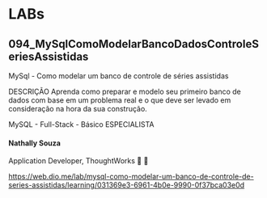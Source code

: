 # LABs

## 094_MySqlComoModelarBancoDadosControleSeriesAssistidas

MySql - Como modelar um banco de controle de séries assistidas

DESCRIÇÃO
Aprenda como preparar e modelo seu primeiro banco de dados com base em um problema real e o que deve ser levado em consideração na hora da sua construção.

MySQL - Full-Stack - Básico
ESPECIALISTA
#### Nathally Souza
Application Developer, ThoughtWorks
 

https://web.dio.me/lab/mysql-como-modelar-um-banco-de-controle-de-series-assistidas/learning/031369e3-6961-4b0e-9990-0f37bca03e0d
